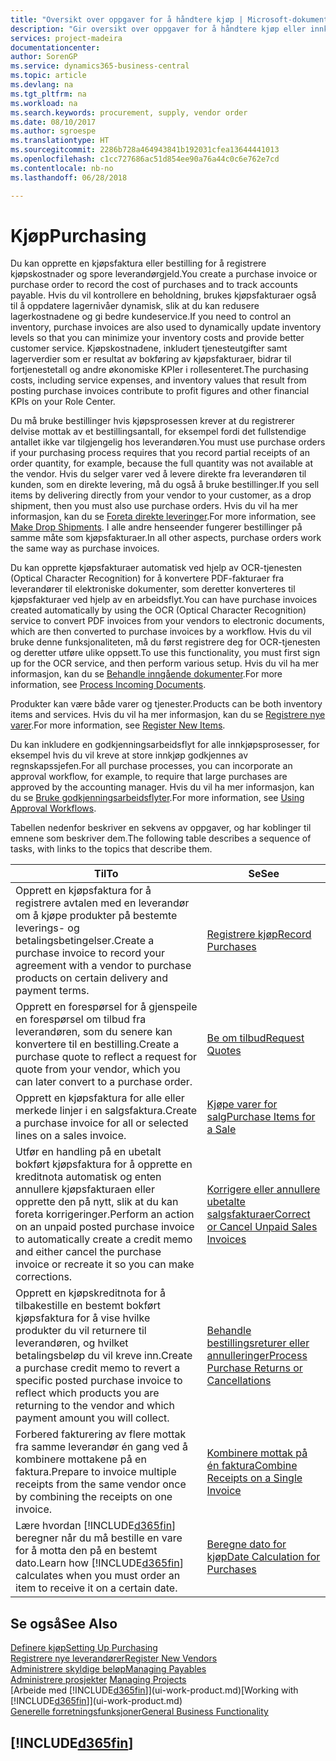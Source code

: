 ```yaml
---
title: "Oversikt over oppgaver for å håndtere kjøp | Microsoft-dokumentasjon"
description: "Gir oversikt over oppgaver for å håndtere kjøp eller innkjøpsprosesser, inkludert hvordan kjøpsfakturaer og bestillinger fungerer."
services: project-madeira
documentationcenter: 
author: SorenGP
ms.service: dynamics365-business-central
ms.topic: article
ms.devlang: na
ms.tgt_pltfrm: na
ms.workload: na
ms.search.keywords: procurement, supply, vendor order
ms.date: 08/10/2017
ms.author: sgroespe
ms.translationtype: HT
ms.sourcegitcommit: 2286b728a464943841b192031cfea13644441013
ms.openlocfilehash: c1cc727686ac51d854ee90a76a44c0c6e762e7cd
ms.contentlocale: nb-no
ms.lasthandoff: 06/28/2018

---
```

# <a name="purchasing"></a><span data-ttu-id="6fcf8-103">Kjøp</span><span class="sxs-lookup"><span data-stu-id="6fcf8-103">Purchasing</span></span>
<span data-ttu-id="6fcf8-104">Du kan opprette en kjøpsfaktura eller bestilling for å registrere kjøpskostnader og spore leverandørgjeld.</span><span class="sxs-lookup"><span data-stu-id="6fcf8-104">You create a purchase invoice or purchase order to record the cost of purchases and to track accounts payable.</span></span> <span data-ttu-id="6fcf8-105">Hvis du vil kontrollere en beholdning, brukes kjøpsfakturaer også til å oppdatere lagernivåer dynamisk, slik at du kan redusere lagerkostnadene og gi bedre kundeservice.</span><span class="sxs-lookup"><span data-stu-id="6fcf8-105">If you need to control an inventory, purchase invoices are also used to dynamically update inventory levels so that you can minimize your inventory costs and provide better customer service.</span></span> <span data-ttu-id="6fcf8-106">Kjøpskostnadene, inkludert tjenesteutgifter samt lagerverdier som er resultat av bokføring av kjøpsfakturaer, bidrar til fortjenestetall og andre økonomiske KPIer i rollesenteret.</span><span class="sxs-lookup"><span data-stu-id="6fcf8-106">The purchasing costs, including service expenses, and inventory values that result from posting purchase invoices contribute to profit figures and other financial KPIs on your Role Center.</span></span>

<span data-ttu-id="6fcf8-107">Du må bruke bestillinger hvis kjøpsprosessen krever at du registrerer delvise mottak av et bestillingsantall, for eksempel fordi det fullstendige antallet ikke var tilgjengelig hos leverandøren.</span><span class="sxs-lookup"><span data-stu-id="6fcf8-107">You must use purchase orders if your purchasing process requires that you record partial receipts of an order quantity, for example, because the full quantity was not available at the vendor.</span></span> <span data-ttu-id="6fcf8-108">Hvis du selger varer ved å levere direkte fra leverandøren til kunden, som en direkte levering, må du også å bruke bestillinger.</span><span class="sxs-lookup"><span data-stu-id="6fcf8-108">If you sell items by delivering directly from your vendor to your customer, as a drop shipment, then you must also use purchase orders.</span></span> <span data-ttu-id="6fcf8-109">Hvis du vil ha mer informasjon, kan du se [Foreta direkte leveringer](sales-how-drop-shipment.md).</span><span class="sxs-lookup"><span data-stu-id="6fcf8-109">For more information, see [Make Drop Shipments](sales-how-drop-shipment.md).</span></span> <span data-ttu-id="6fcf8-110">I alle andre henseender fungerer bestillinger på samme måte som kjøpsfakturaer.</span><span class="sxs-lookup"><span data-stu-id="6fcf8-110">In all other aspects, purchase orders work the same way as purchase invoices.</span></span>

<span data-ttu-id="6fcf8-111">Du kan opprette kjøpsfakturaer automatisk ved hjelp av OCR-tjenesten (Optical Character Recognition) for å konvertere PDF-fakturaer fra leverandører til elektroniske dokumenter, som deretter konverteres til kjøpsfakturaer ved hjelp av en arbeidsflyt.</span><span class="sxs-lookup"><span data-stu-id="6fcf8-111">You can have purchase invoices created automatically by using the OCR (Optical Character Recognition) service to convert PDF invoices from your vendors to electronic documents, which are then converted to purchase invoices by a workflow.</span></span> <span data-ttu-id="6fcf8-112">Hvis du vil bruke denne funksjonaliteten, må du først registrere deg for OCR-tjenesten og deretter utføre ulike oppsett.</span><span class="sxs-lookup"><span data-stu-id="6fcf8-112">To use this functionality, you must first sign up for the OCR service, and then perform various setup.</span></span> <span data-ttu-id="6fcf8-113">Hvis du vil ha mer informasjon, kan du se [Behandle inngående dokumenter](across-process-income-documents.md).</span><span class="sxs-lookup"><span data-stu-id="6fcf8-113">For more information, see [Process Incoming Documents](across-process-income-documents.md).</span></span>      

<span data-ttu-id="6fcf8-114">Produkter kan være både varer og tjenester.</span><span class="sxs-lookup"><span data-stu-id="6fcf8-114">Products can be both inventory items and services.</span></span> <span data-ttu-id="6fcf8-115">Hvis du vil ha mer informasjon, kan du se [Registrere nye varer](inventory-how-register-new-items.md).</span><span class="sxs-lookup"><span data-stu-id="6fcf8-115">For more information, see [Register New Items](inventory-how-register-new-items.md).</span></span>

<span data-ttu-id="6fcf8-116">Du kan inkludere en godkjenningsarbeidsflyt for alle innkjøpsprosesser, for eksempel hvis du vil kreve at store innkjøp godkjennes av regnskapssjefen.</span><span class="sxs-lookup"><span data-stu-id="6fcf8-116">For all purchase processes, you can incorporate an approval workflow, for example, to require that large purchases are approved by the accounting manager.</span></span> <span data-ttu-id="6fcf8-117">Hvis du vil ha mer informasjon, kan du se [Bruke godkjenningsarbeidsflyter](across-how-use-approval-workflows.md).</span><span class="sxs-lookup"><span data-stu-id="6fcf8-117">For more information, see [Using Approval Workflows](across-how-use-approval-workflows.md).</span></span>

<span data-ttu-id="6fcf8-118">Tabellen nedenfor beskriver en sekvens av oppgaver, og har koblinger til emnene som beskriver dem.</span><span class="sxs-lookup"><span data-stu-id="6fcf8-118">The following table describes a sequence of tasks, with links to the topics that describe them.</span></span>

| <span data-ttu-id="6fcf8-119">Til</span><span class="sxs-lookup"><span data-stu-id="6fcf8-119">To</span></span> | <span data-ttu-id="6fcf8-120">Se</span><span class="sxs-lookup"><span data-stu-id="6fcf8-120">See</span></span> |
| --- | --- |
| <span data-ttu-id="6fcf8-121">Opprett en kjøpsfaktura for å registrere avtalen med en leverandør om å kjøpe produkter på bestemte leverings- og betalingsbetingelser.</span><span class="sxs-lookup"><span data-stu-id="6fcf8-121">Create a purchase invoice to record your agreement with a vendor to purchase products on certain delivery and payment terms.</span></span> |[<span data-ttu-id="6fcf8-122">Registrere kjøp</span><span class="sxs-lookup"><span data-stu-id="6fcf8-122">Record Purchases</span></span>](purchasing-how-record-purchases.md) |
|<span data-ttu-id="6fcf8-123">Opprett en forespørsel for å gjenspeile en forespørsel om tilbud fra leverandøren, som du senere kan konvertere til en bestilling.</span><span class="sxs-lookup"><span data-stu-id="6fcf8-123">Create a purchase quote to reflect a request for quote from your vendor, which you can later convert to a purchase order.</span></span>|[<span data-ttu-id="6fcf8-124">Be om tilbud</span><span class="sxs-lookup"><span data-stu-id="6fcf8-124">Request Quotes</span></span>](purchasing-how-request-quotes.md)|
| <span data-ttu-id="6fcf8-125">Opprett en kjøpsfaktura for alle eller merkede linjer i en salgsfaktura.</span><span class="sxs-lookup"><span data-stu-id="6fcf8-125">Create a purchase invoice for all or selected lines on a sales invoice.</span></span> |[<span data-ttu-id="6fcf8-126">Kjøpe varer for salg</span><span class="sxs-lookup"><span data-stu-id="6fcf8-126">Purchase Items for a Sale</span></span>](purchasing-how-purchase-products-sale.md) |
| <span data-ttu-id="6fcf8-127">Utfør en handling på en ubetalt bokført kjøpsfaktura for å opprette en kreditnota automatisk og enten annullere kjøpsfakturaen eller opprette den på nytt, slik at du kan foreta korrigeringer.</span><span class="sxs-lookup"><span data-stu-id="6fcf8-127">Perform an action on an unpaid posted purchase invoice to automatically create a credit memo and either cancel the purchase invoice or recreate it so you can make corrections.</span></span> |[<span data-ttu-id="6fcf8-128">Korrigere eller annullere ubetalte salgsfakturaer</span><span class="sxs-lookup"><span data-stu-id="6fcf8-128">Correct or Cancel Unpaid Sales Invoices</span></span>](purchasing-how-correct-cancel-unpaid-purchase-invoices.md) |
| <span data-ttu-id="6fcf8-129">Opprett en kjøpskreditnota for å tilbakestille en bestemt bokført kjøpsfaktura for å vise hvilke produkter du vil returnere til leverandøren, og hvilket betalingsbeløp du vil kreve inn.</span><span class="sxs-lookup"><span data-stu-id="6fcf8-129">Create a purchase credit memo to revert a specific posted purchase invoice to reflect which products you are returning to the vendor and which payment amount you will collect.</span></span> |[<span data-ttu-id="6fcf8-130">Behandle bestillingsreturer eller annulleringer</span><span class="sxs-lookup"><span data-stu-id="6fcf8-130">Process Purchase Returns or Cancellations</span></span>](purchasing-how-register-new-vendors.md) |
|<span data-ttu-id="6fcf8-131">Forbered fakturering av flere mottak fra samme leverandør én gang ved å kombinere mottakene på en faktura.</span><span class="sxs-lookup"><span data-stu-id="6fcf8-131">Prepare to invoice multiple receipts from the same vendor once by combining the receipts on one invoice.</span></span>|[<span data-ttu-id="6fcf8-132">Kombinere mottak på én faktura</span><span class="sxs-lookup"><span data-stu-id="6fcf8-132">Combine Receipts on a Single Invoice</span></span>](purchasing-how-to-combine-receipts.md)|
| <span data-ttu-id="6fcf8-133">Lære hvordan [!INCLUDE[d365fin](includes/d365fin_md.md)] beregner når du må bestille en vare for å motta den på en bestemt dato.</span><span class="sxs-lookup"><span data-stu-id="6fcf8-133">Learn how [!INCLUDE[d365fin](includes/d365fin_md.md)] calculates when you must order an item to receive it on a certain date.</span></span>|[<span data-ttu-id="6fcf8-134">Beregne dato for kjøp</span><span class="sxs-lookup"><span data-stu-id="6fcf8-134">Date Calculation for Purchases</span></span>](purchasing-date-calculation-for-purchases.md)|

## <a name="see-also"></a><span data-ttu-id="6fcf8-135">Se også</span><span class="sxs-lookup"><span data-stu-id="6fcf8-135">See Also</span></span>
[<span data-ttu-id="6fcf8-136">Definere kjøp</span><span class="sxs-lookup"><span data-stu-id="6fcf8-136">Setting Up Purchasing</span></span>](purchasing-setup-purchasing.md)  
[<span data-ttu-id="6fcf8-137">Registrere nye leverandører</span><span class="sxs-lookup"><span data-stu-id="6fcf8-137">Register New Vendors</span></span>](purchasing-how-register-new-vendors.md)  
[<span data-ttu-id="6fcf8-138">Administrere skyldige beløp</span><span class="sxs-lookup"><span data-stu-id="6fcf8-138">Managing Payables</span></span>](payables-manage-payables.md)  
<span data-ttu-id="6fcf8-139">[Administrere prosjekter](projects-manage-projects.md)  </span><span class="sxs-lookup"><span data-stu-id="6fcf8-139">[Managing Projects](projects-manage-projects.md)  </span></span>  
<span data-ttu-id="6fcf8-140">[Arbeide med [!INCLUDE[d365fin](includes/d365fin_md.md)]](ui-work-product.md)</span><span class="sxs-lookup"><span data-stu-id="6fcf8-140">[Working with [!INCLUDE[d365fin](includes/d365fin_md.md)]](ui-work-product.md)</span></span>  
[<span data-ttu-id="6fcf8-141">Generelle forretningsfunksjoner</span><span class="sxs-lookup"><span data-stu-id="6fcf8-141">General Business Functionality</span></span>](ui-across-business-areas.md)

## [!INCLUDE[d365fin](includes/free_trial_md.md)]  
 

